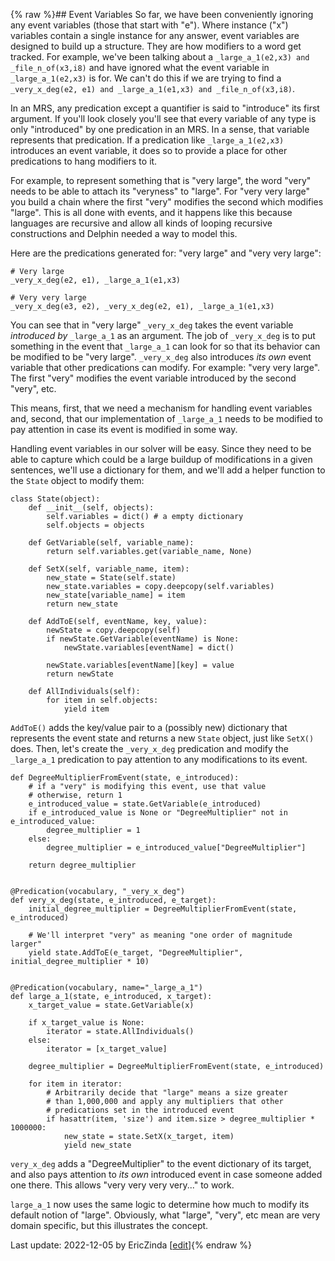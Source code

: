 {% raw %}## Event Variables
So far, we have been conveniently ignoring any event variables (those that start with "e"). Where instance ("x") variables contain a single instance for any answer, event variables are designed to build up a structure. They are how modifiers to a word get tracked. For example, we've been talking about a `_large_a_1(e2,x3) and _file_n_of(x3,i8)` and have ignored what the event variable in `_large_a_1(e2,x3)` is for. We can't do this if we are trying to find a `_very_x_deg(e2, e1) and _large_a_1(e1,x3) and _file_n_of(x3,i8)`.

In an MRS, any predication except a quantifier is said to "introduce" its first argument. If you'll look closely you'll see that every variable of any type is only "introduced" by one predication in an MRS.  In a sense, that variable represents that predication.  If a predication like `_large_a_1(e2,x3)` introduces an event variable, it does so to provide a place for other predications to hang modifiers to it.

For example, to represent something that is "very large", the word "very" needs to be able to attach its "veryness" to "large". For "very very large" you build a chain where the first "very" modifies the second which modifies "large". This is all done with events, and it happens like this because languages are recursive and allow all kinds of looping recursive constructions and Delphin needed a way to model this.

Here are the predications generated for: "very large" and "very very large":

```
# Very large
_very_x_deg(e2, e1), _large_a_1(e1,x3)

# Very very large
_very_x_deg(e3, e2), _very_x_deg(e2, e1), _large_a_1(e1,x3)
```

You can see that in "very large" `_very_x_deg` takes the event variable *introduced by* `_large_a_1` as an argument. The job of `_very_x_deg` is to put something in the event that `_large_a_1` can look for so that its behavior can be modified to be "very large". `_very_x_deg` also introduces *its own* event variable that other predications can modify. For example: "very very large". The first "very" modifies the event variable introduced by the second "very", etc.

This means, first, that we need a mechanism for handling event variables and, second, that our implementation of `_large_a_1` needs to be modified to pay attention in case its event is modified in some way.

Handling event variables in our solver will be easy. Since they need to be able to capture which could be a large buildup of modifications in a given sentences, we'll use a dictionary for them, and we'll add a helper function to the `State` object to modify them:

```
class State(object):
    def __init__(self, objects):
        self.variables = dict() # a empty dictionary
        self.objects = objects

    def GetVariable(self, variable_name):
        return self.variables.get(variable_name, None)

    def SetX(self, variable_name, item):
        new_state = State(self.state) 
        new_state.variables = copy.deepcopy(self.variables)
        new_state[variable_name] = item        
        return new_state

    def AddToE(self, eventName, key, value):
        newState = copy.deepcopy(self)
        if newState.GetVariable(eventName) is None:
            newState.variables[eventName] = dict()

        newState.variables[eventName][key] = value
        return newState

    def AllIndividuals(self):
        for item in self.objects:
            yield item
```
`AddToE()` adds the key/value pair to a (possibly new) dictionary that represents the event state and returns a new `State` object, just like `SetX()` does. Then, let's create the `_very_x_deg` predication and modify the `_large_a_1` predication to pay attention to any modifications to its event.

```
def DegreeMultiplierFromEvent(state, e_introduced):
    # if a "very" is modifying this event, use that value
    # otherwise, return 1
    e_introduced_value = state.GetVariable(e_introduced)
    if e_introduced_value is None or "DegreeMultiplier" not in e_introduced_value:
        degree_multiplier = 1
    else:
        degree_multiplier = e_introduced_value["DegreeMultiplier"]

    return degree_multiplier


@Predication(vocabulary, "_very_x_deg")
def very_x_deg(state, e_introduced, e_target):
    initial_degree_multiplier = DegreeMultiplierFromEvent(state, e_introduced)

    # We'll interpret "very" as meaning "one order of magnitude larger"
    yield state.AddToE(e_target, "DegreeMultiplier", initial_degree_multiplier * 10)


@Predication(vocabulary, name="_large_a_1")
def large_a_1(state, e_introduced, x_target):
    x_target_value = state.GetVariable(x)

    if x_target_value is None:
        iterator = state.AllIndividuals()
    else:
        iterator = [x_target_value]

    degree_multiplier = DegreeMultiplierFromEvent(state, e_introduced)

    for item in iterator:
        # Arbitrarily decide that "large" means a size greater
        # than 1,000,000 and apply any multipliers that other
        # predications set in the introduced event
        if hasattr(item, 'size') and item.size > degree_multiplier * 1000000:
            new_state = state.SetX(x_target, item)
            yield new_state
```
`very_x_deg` adds a "DegreeMultiplier" to the event dictionary of its target, and also pays attention to *its own* introduced event in case someone added one there.  This allows "very very very very..." to work.

`large_a_1` now uses the same logic to determine how much to modify its default notion of "large". Obviously, what "large", "very", etc mean are very domain specific, but this illustrates the concept.

Last update: 2022-12-05 by EricZinda [[edit](https://github.com/ericzinda/docsproto/edit/main/devhowto/devhowtoEvents.md)]{% endraw %}